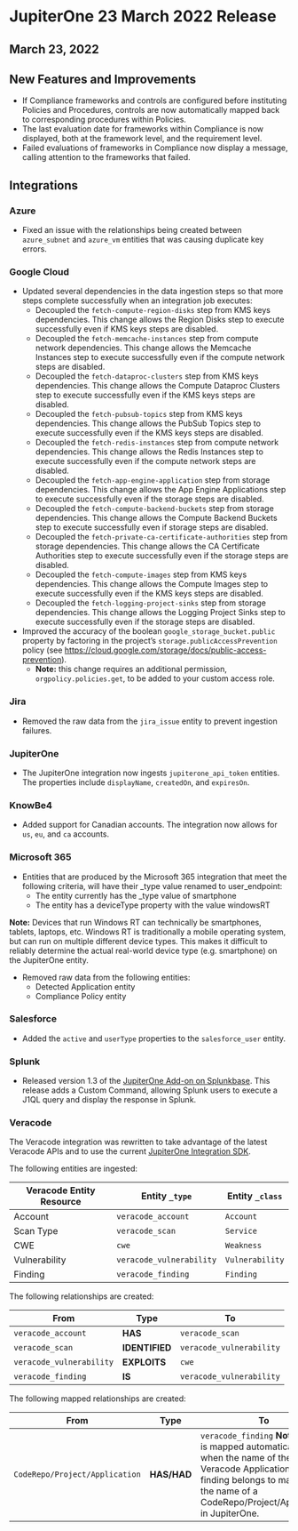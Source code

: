 # JupiterOne 23 March 2022 Release

## March 23, 2022

## New Features and Improvements
- If Compliance frameworks and controls are configured before instituting Policies and Procedures, controls are now automatically mapped back to corresponding procedures within Policies. 
- The last evaluation date for frameworks within Compliance is now displayed, both at the framework level, and the requirement level.
- Failed evaluations of frameworks in Compliance now display a message, calling attention to the frameworks that failed. 
## Integrations

### Azure
- Fixed an issue with the relationships being created between `azure_subnet` and `azure_vm` entities that was causing duplicate key errors.

### Google Cloud
- Updated several dependencies in the data ingestion steps so that more steps complete successfully when an integration job executes:
  - Decoupled the `fetch-compute-region-disks` step from KMS keys dependencies. This change allows the Region Disks step to execute successfully even if KMS keys steps are disabled.
  - Decoupled the `fetch-memcache-instances` step from compute network dependencies. This change allows the Memcache Instances step to execute successfully even if the compute network steps are disabled.
  - Decoupled the `fetch-dataproc-clusters` step from KMS keys dependencies. This  change allows the Compute Dataproc Clusters step to execute successfully even if the KMS keys steps are disabled.
  - Decoupled the `fetch-pubsub-topics` step from KMS keys dependencies. This change allows the PubSub Topics step to execute successfully even if the KMS keys steps are disabled.
  - Decoupled the `fetch-redis-instances` step from compute network dependencies. This change allows the Redis Instances step to execute successfully even if the compute network steps are disabled.
  - Decoupled the `fetch-app-engine-application` step from storage dependencies. This change allows the App Engine Applications step to execute successfully even if the storage steps are disabled.
  - Decoupled the `fetch-compute-backend-buckets` step from storage dependencies. This change allows the Compute Backend Buckets step to execute successfully even if storage steps are disabled.
  - Decoupled the `fetch-private-ca-certificate-authorities` step from storage dependencies. This change allows the CA Certificate Authorities step to execute successfully even if the storage steps are disabled.
  - Decoupled the `fetch-compute-images` step from KMS keys dependencies. This change allows the Compute Images step to execute successfully even if the KMS keys steps are disabled.
  - Decoupled the `fetch-logging-project-sinks` step from storage dependencies. This change allows the Logging Project Sinks step to execute successfully even if the storage steps are disabled.
- Improved the accuracy of the boolean `google_storage_bucket.public` property by factoring in the project’s `storage.publicAccessPrevention` policy (see <https://cloud.google.com/storage/docs/public-access-prevention>). 
  - **Note:** this change requires an additional permission, `orgpolicy.policies.get`, to be added to your custom access role.

### Jira
- Removed the raw data from the `jira_issue` entity to prevent ingestion failures.

### JupiterOne
- The JupiterOne integration now ingests `jupiterone_api_token` entities. The properties include `displayName`, `createdOn`, and `expiresOn`.

### KnowBe4
- Added support for Canadian accounts. The integration now allows for `us`, `eu`, and `ca` accounts.

### Microsoft 365
- Entities that are produced by the Microsoft 365 integration that meet the following criteria, will have their _type value renamed to user_endpoint:
  - The entity currently has the _type value of smartphone
  - The entity has a deviceType property with the value windowsRT

**Note:** Devices that run Windows RT can technically be smartphones, tablets, laptops, etc. Windows RT is traditionally a mobile operating system, but can run on multiple different device types. This makes it difficult to reliably determine the actual real-world device type (e.g. smartphone) on the JupiterOne entity.

- Removed raw data from the following entities:
  - Detected Application entity
  - Compliance Policy entity

### Salesforce
- Added the `active` and `userType` properties to the `salesforce_user` entity.

### Splunk
- Released version 1.3 of the [JupiterOne Add-on on Splunkbase](https://splunkbase.splunk.com/app/6138/). This release adds a Custom Command, allowing Splunk users to execute a J1QL query and display the response in Splunk. 

### Veracode
The Veracode integration was rewritten to take advantage of the latest Veracode APIs and to use the current [JupiterOne Integration SDK](https://github.com/JupiterOne/integration-template).

The following entities are ingested:

| Veracode Entity Resource | Entity `_type`           | Entity `_class` |
| ------------------------ | ------------------------ | --------------- |
| Account                  | `veracode_account`       | `Account`       |
| Scan Type                | `veracode_scan`          | `Service`       |
| CWE                      | `cwe`                    | `Weakness`      |
| Vulnerability            | `veracode_vulnerability` | `Vulnerability` |
| Finding                  | `veracode_finding`       | `Finding`       |

The following relationships are created:

| From                     | Type           | To                       |
| ------------------------ | -------------- | ------------------------ |
| `veracode_account`       | **HAS**        | `veracode_scan`          |
| `veracode_scan`          | **IDENTIFIED** | `veracode_vulnerability` |
| `veracode_vulnerability` | **EXPLOITS**   | `cwe`                    |
| `veracode_finding`       | **IS**         | `veracode_vulnerability` |

The following mapped relationships are created:

| From                           | Type        | To                                                                                                                                                                                                 |
| ------------------------------ | ----------- | -------------------------------------------------------------------------------------------------------------------------------------------------------------------------------------------------- |
| `CodeRepo/Project/Application` | **HAS/HAD** | `veracode_finding` **Note:** This is mapped automatically only when the name of the Veracode Application the finding belongs to matches the name of a CodeRepo/Project/Application in JupiterOne. |
